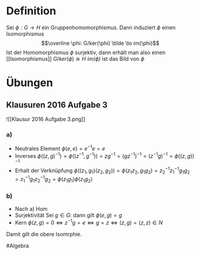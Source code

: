 # Definition
Sei $\phi: G\to H$ ein Gruppenhomomorphismus. Dann induziert $\phi$ einen Isomorphismus
$$\overline \phi: G/ker(\phi) \tilde \to im(\phi)$$
Ist der Homomorphismus $\phi$ surjektiv, dann erhält man also einen [[Isomorphismus]] $G/ker(\phi) \cong H$
*$im(\phi)$* ist das Bild von $\phi$


# Übungen
## Klausuren 2016 Aufgabe 3
![[Klausur 2016 Aufgabe 3.png]]
### a) 
- Neutrales Element
$\phi(e, e) = e^{-1}e = e$
- Inverses
$\phi((z, g)^{-1}) = \phi((z^{-1}, g^{-1})) = zg^{-1} = (gz^{-1})^{-1} = (z^{-1}g)^{-1} = \phi((z, g))^{-1}$
- Erhalt der Verknüpfung
$\phi((z_1, g_1)(z_2, g_2)) = \phi(z_1z_2, g_1g_2) = z_2^{-1}z_1^{-1}g_1g_2 = z_1^{-1}g_1z_2^{-1}g_2 = \phi(z_1g_1)\phi(z_1g_2)$

### b)
- Nach a) Hom
- Surjektivität
Sei $g \in G$: dann gilt $\phi(e, g) = g$
- Kern
$\phi(z, g) = 0 \iff z^{-1}g = e \iff g = z \iff (z, g) = (z, z) \in N$

Damit gilt die obere Isomrphie.


#Algebra 